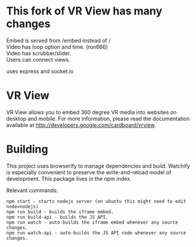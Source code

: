 This fork of VR View has many changes
================
Embed is served from /embed instead of /  <br />
Video has loop option and time. (ron666) <br />
Video has scrubber/slider. <br />
Users can connect views. <br />

uses express and socket.io

VR View
=======

VR View allows you to embed 360 degree VR media into websites on desktop and
mobile. For more information, please read the documentation available at
<http://developers.google.com/cardboard/vrview>.

# Building

This project uses browserify to manage dependencies and build.  Watchify is
especially convenient to preserve the write-and-reload model of development.
This package lives in the npm index.

Relevant commands:

    npm start - starts nodejs server (on ubuntu this might need to edit node=nodejs)
    npm run build - builds the iframe embed.
    npm run build-api - builds the JS API.
    npm run watch - auto-builds the iframe embed whenever any source changes.
    npm run watch-api - auto-builds the JS API code whenever any source changes.
